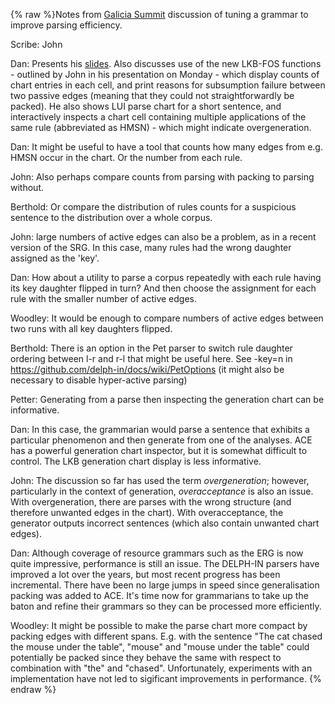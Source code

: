 {% raw %}Notes from [Galicia Summit](https://github.com/delph-in/docs/wiki/GaliciaSchedule) discussion of tuning a grammar to improve parsing efficiency.

Scribe: John

Dan: Presents his [slides](https://github.com/delph-in/docs/blob/main/summits/2023/Efficiency.pdf). Also discusses use of the new LKB-FOS functions - outlined by John in his presentation on Monday - which display counts of chart entries in each cell, and print reasons for subsumption failure between two passive edges (meaning that they could not straightforwardly be packed). He also shows LUI parse chart for a short sentence, and interactively inspects a chart cell containing multiple applications of the same rule (abbreviated as HMSN) - which might indicate overgeneration.

Dan: It might be useful to have a tool that counts how many edges from e.g. HMSN occur in the chart. Or the number from each rule.

John: Also perhaps compare counts from parsing with packing to parsing without. 

Berthold: Or compare the distribution of rules counts for a suspicious sentence to the distribution over a whole corpus.

John: large numbers of active edges can also be a problem, as in a recent version of the SRG. In this case, many rules had the wrong daughter assigned as the 'key'.

Dan: How about a utility to parse a corpus repeatedly with each rule having its key daughter flipped in turn? And then choose the assignment for each rule with the smaller number of active edges.

Woodley: It would be enough to compare numbers of active edges between two runs with all key daughters flipped.

Berthold: There is an option in the Pet parser to switch rule daughter ordering between l-r and r-l that might be useful here. See -key=n in https://github.com/delph-in/docs/wiki/PetOptions (it might also be necessary to disable hyper-active parsing)

Petter: Generating from a parse then inspecting the generation chart can be informative.

Dan: In this case, the grammarian would parse a sentence that exhibits a particular phenomenon and then generate from one of the analyses. ACE has a powerful generation chart inspector, but it is somewhat difficult to control. The LKB generation chart display is less informative.

John: The discussion so far has used the term *overgeneration*; however, particularly in the context of generation, *overacceptance* is also an issue. With overgeneration, there are parses with the wrong structure (and therefore unwanted edges in the chart). With overacceptance, the generator outputs incorrect sentences (which also contain unwanted chart edges).

Dan: Although coverage of resource grammars such as the ERG is now quite impressive, performance is still an issue. The DELPH-IN parsers have improved a lot over the years, but most recent progress has been incremental. There have been no large jumps in speed since generalisation packing was added to ACE. It's time now for grammarians to take up the baton and refine their grammars so they can be processed more efficiently.

Woodley: It might be possible to make the parse chart more compact by packing edges with different spans. E.g. with the sentence "The cat chased the mouse under the table", "mouse" and "mouse under the table" could potentially be packed since they behave the same with respect to combination with "the" and "chased". Unfortunately, experiments with an implementation have not led to sigificant improvements in performance.
<update date omitted for speed>{% endraw %}